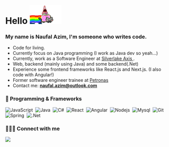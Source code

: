 <h1 align="left">Hello <img src="https://github.com/naufalazim/naufalazim/blob/main/patrick.gif" width="100px" height="60px"></h1>

### My name is Naufal Azim, I'm someone who writes code.

- Code for living.
- Currently focus on Java programming (I work as Java dev so yeah...)
- Currently, work as a Software Engineer at <a href="https://www.silverlakeaxis.com/"> Silverlake Axis </a>.
- Web, backend (mainly using Java) and some backend(.Net)
- Experience some frontend frameworks like React.js and Next.js. (I also code with Angular!)
- Former software engineer trainee at <a href="https://www.petronas.com/">Petronas</a>
- Contact me: **naufal.azim@outlook.com**

### 🚀 Programming & Frameworks

![JavaScript](https://img.shields.io/badge/JavaScript-323330?style=for-the-badge&logo=javascript&logoColor=F7DF1E)&nbsp;
![Java](https://img.shields.io/badge/Java-ED8B00?style=for-the-badge&logo=java&logoColor=white)&nbsp;
![C#](https://img.shields.io/badge/C%23-239120?style=for-the-badge&logo=c-sharp&logoColor=white)&nbsp;
![React](https://img.shields.io/badge/React-20232A?style=for-the-badge&logo=react&logoColor=61DAFB)&nbsp;
![Angular](https://img.shields.io/badge/Angular-DD0031?style=for-the-badge&logo=angular&logoColor=white)&nbsp;
![Nodejs](https://img.shields.io/badge/Node.js-339933?style=for-the-badge&logo=nodedotjs&logoColor=white)&nbsp;
![Mysql](https://img.shields.io/badge/MySQL-005C84?style=for-the-badge&logo=mysql&logoColor=white)&nbsp;
![Git](https://img.shields.io/badge/GIT-E44C30?style=for-the-badge&logo=git&logoColor=white)&nbsp;
![Spring](https://img.shields.io/badge/Spring-6DB33F?style=for-the-badge&logo=spring&logoColor=white)&nbsp;
![.Net](https://img.shields.io/badge/.NET-5C2D91?style=for-the-badge&logo=.net&logoColor=white)&nbsp;

### 🧑🏻‍🎓 Connect with me
<p align="left">

<a href = "https://www.linkedin.com/in/mohdnaufalazim/"  target="_blank"><img src="https://img.shields.io/badge/LinkedIn-0077B5?style=for-the-badge&logo=linkedin&logoColor=white"/></a>

</p>

